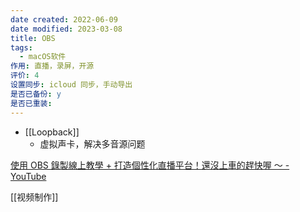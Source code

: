 ```yaml
---
date created: 2022-06-09
date modified: 2023-03-08
title: OBS
tags:
  - macOS软件
作用: 直播，录屏，开源
评价: 4
设置同步: icloud 同步，手动导出
是否已备份: y
是否已重装:
---
```

- [[Loopback]]
	- 虚拟声卡，解决多音源问题

[使用 OBS 錄製線上教學 + 打造個性化直播平台！還沒上車的趕快喔 ～ - YouTube](https://www.youtube.com/watch?v=GFJQLY3ldGs)

[[视频制作]]
